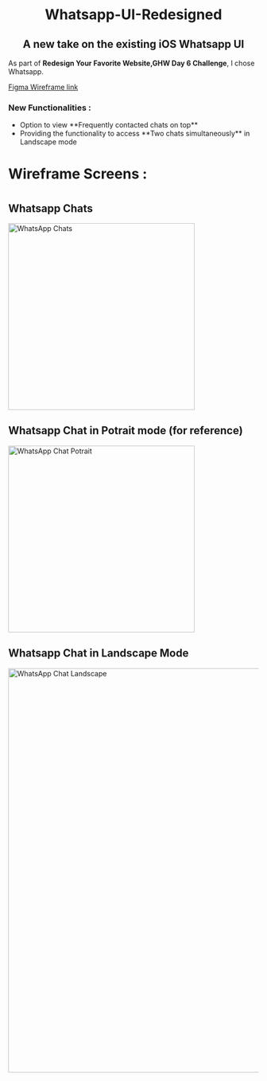

<h1 align = "center"> Whatsapp-UI-Redesigned </h1>
<h2 align = "center"> A new take on the existing iOS Whatsapp UI </h2>

As part of **Redesign Your Favorite Website,GHW Day 6 Challenge**, I chose Whatsapp. 

<a href = "https://www.figma.com/file/yjlJn9N49i1bAd81kdupOb/WhatsApp-UI?node-id=0%3A8102">Figma Wireframe link</a>
<h3>New Functionalities : </h3>
<ul>
<li>Option to view **Frequently contacted chats on top** </li>
<li>Providing the functionality to access **Two chats simultaneously** in Landscape mode </li>
</ul>

<h1>Wireframe Screens : <h1>
<h2>Whatsapp Chats</h2>

<img width="375" alt="WhatsApp Chats" src="https://user-images.githubusercontent.com/77736746/190626257-090681f5-acc6-4d70-8740-61d0b5367731.png">
<h2>Whatsapp Chat in Potrait mode (for reference)</h2>

<img width="375" alt="WhatsApp Chat Potrait" src="https://user-images.githubusercontent.com/77736746/190626226-8298b218-9e5d-4fc0-bf81-c85f11033947.png">

<h2>Whatsapp Chat in Landscape Mode</h2>

<img width="812" alt="WhatsApp Chat Landscape" src="https://user-images.githubusercontent.com/77736746/190626212-1ec7e5a9-30f0-4550-91fc-a4e376332eec.png">
